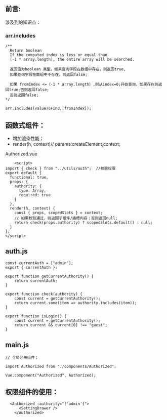 ## 前言:
涉及到的知识点：
### arr.includes
    /**
      Return boolean
      If the computed index is less or equal than
      (-1 * array.length), the entire array will be searched.
      
      返回值为boolean 类型，如果查询字段在数组中存在，则返回true,
      如果查询字段在数组中不存在，则返回false;
      
      如果 fromIndex <=（-1 * array.length）,则从index=0;开始查询，如果存在则返回true;否则返回false;
      否则返回false;
    */
    
    arr.includes(valueToFind,[fromIndex]); 
    
## 函数式组件：
- 增加渲染性能；
- render(h, context)// params:createElement,context;

Authorized.vue

        <script>
    import { check } from "../utils/auth";  //校验权限
    export default {
      functional: true,
      props: {
        authority: {
          type: Array,
          required: true
        }
      },
      render(h, context) {
        const { props, scopedSlots } = context;
        // 如果校验通过，则返回子组件/插槽内容；否则返回null;
        return check(props.authority) ? scopedSlots.default() : null;
      }
    };
    </script>

## auth.js
    
    const currentAuth = ["admin"];
    export { currentAuth };
    
    export function getCurrentAuthority() {
        return currentAuth;
    }
    
    export function check(authority) {
        const current = getCurrentAuthority();
        return current.some(item => authority.includes(item));
    }
    
    export function isLogin() {
        const current = getCurrentAuthority();
        return current && current[0] !== "guest";
    }
    
        
            
            
## main.js

    // 全局注册组件；

    import Authorized from "./components/Authorized";
    
    Vue.component("Authorized", Authorized);
    
## 权限组件的使用：

      <Authorized :authority="['admin']">
          <SettingDrawer />
        </Authorized>